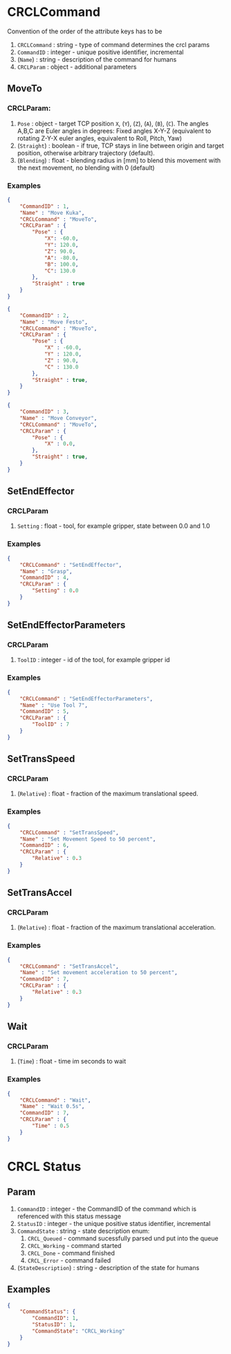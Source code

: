 
# CRCLCommand

Convention of the order of the attribute keys has to be

1. `CRCLCommand` : string - type of command determines the crcl params
2. `CommandID` : integer - unique positive identifier, incremental
3. (`Name`) : string - description of the command for humans
4. `CRCLParam` : object - additional parameters

## MoveTo

### CRCLParam:

1. `Pose` : object - target TCP position `X`, (`Y`), (`Z`), (`A`), (`B`), (`C`). The angles A,B,C are Euler angles in degrees: Fixed angles X-Y-Z (equivalent to rotating Z-Y-X euler angles, equivalent to Roll, Pitch, Yaw)
2. (`Straight`) : boolean - if true, TCP stays in line between origin and target position, otherwise arbitrary trajectory (default).
3. (`Blending`) : float - blending radius in [mm] to blend this movement with the next movement, no blending with 0 (default)

### Examples

```json
{
    "CommandID" : 1,
    "Name" : "Move Kuka",
    "CRCLCommand" : "MoveTo",
    "CRCLParam" : { 
        "Pose" : {
            "X": -60.0,
            "Y": 120.0,
            "Z": 90.0,
            "A": -80.0,
            "B": 100.0,
            "C": 130.0
        },
        "Straight" : true
    }
}
```

```json
{
    "CommandID" : 2,
    "Name" : "Move Festo",
    "CRCLCommand" : "MoveTo",
    "CRCLParam" : { 
        "Pose" : {
            "X" : -60.0,
            "Y" : 120.0,
            "Z" : 90.0,
            "C" : 130.0
        },
        "Straight" : true,
    }
}
```

```json
{
    "CommandID" : 3,
    "Name" : "Move Conveyor",
    "CRCLCommand" : "MoveTo",
    "CRCLParam" : { 
        "Pose" : {
            "X" : 0.0,
        },
        "Straight" : true,
    }
}
```

## SetEndEffector

### CRCLParam

1. `Setting` : float - tool, for example gripper, state between 0.0 and 1.0

### Examples

```json
{
    "CRCLCommand" : "SetEndEffector", 
    "Name" : "Grasp", 
    "CommandID" : 4, 
    "CRCLParam" : {
        "Setting" : 0.0
    }
}
```


## SetEndEffectorParameters

### CRCLParam

1. `ToolID` : integer - id of the tool, for example gripper id

### Examples

```json
{
    "CRCLCommand" : "SetEndEffectorParameters", 
    "Name" : "Use Tool 7", 
    "CommandID" : 5, 
    "CRCLParam" : {
        "ToolID" : 7
    }
}
```

## SetTransSpeed

### CRCLParam

1. (`Relative`) : float - fraction of the maximum translational speed.

### Examples

```json
{
    "CRCLCommand" : "SetTransSpeed", 
    "Name" : "Set Movement Speed to 50 percent", 
    "CommandID" : 6, 
    "CRCLParam" : {
        "Relative" : 0.3
    }
}
```

## SetTransAccel

### CRCLParam

1. (`Relative`) : float - fraction of the maximum translational acceleration.

### Examples

```json
{
    "CRCLCommand" : "SetTransAccel", 
    "Name" : "Set movement acceleration to 50 percent", 
    "CommandID" : 7, 
    "CRCLParam" : {
        "Relative" : 0.3
    }
}
```

## Wait

### CRCLParam

1. (`Time`) : float - time im seconds to wait

### Examples

```json
{
    "CRCLCommand" : "Wait", 
    "Name" : "Wait 0.5s", 
    "CommandID" : 7, 
    "CRCLParam" : {
        "Time" : 0.5
    }
}
```

# CRCL Status

## Param

1. `CommandID` : integer - the CommandID of the command which is referenced with this status message
2. `StatusID` : integer - the unique positive status identifier, incremental
3. `CommandState` : string - state description enum: 
    1. `CRCL_Queued` - command sucessfully parsed und put into the queue
    2. `CRCL_Working` - command started
    3. `CRCL_Done` - command finished
    4. `CRCL_Error` - command failed
4. (`StateDescription`) : string - description of the state for humans

## Examples

```json
{
    "CommandStatus": {
        "CommandID": 1,
        "StatusID": 1,
        "CommandState": "CRCL_Working"
    }
}
```
